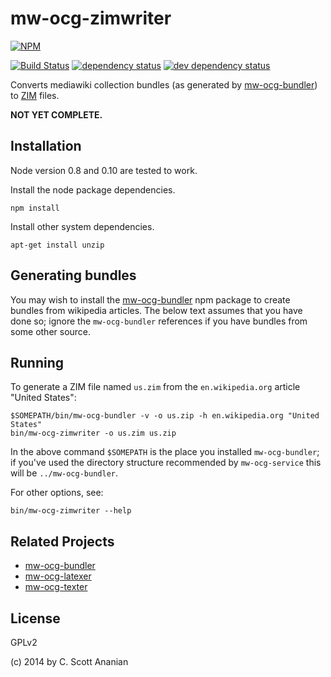# mw-ocg-zimwriter
[![NPM][NPM1]][NPM2]

[![Build Status][1]][2] [![dependency status][3]][4] [![dev dependency status][5]][6]

Converts mediawiki collection bundles (as generated by [mw-ocg-bundler]) to
[ZIM] files.

**NOT YET COMPLETE.**

## Installation

Node version 0.8 and 0.10 are tested to work.

Install the node package dependencies.
```
npm install
```

Install other system dependencies.
```
apt-get install unzip
```

## Generating bundles

You may wish to install the [mw-ocg-bundler] npm package to create bundles
from wikipedia articles.  The below text assumes that you have done
so; ignore the `mw-ocg-bundler` references if you have bundles from
some other source.

## Running

To generate a ZIM file named `us.zim` from the `en.wikipedia.org`
article "United States":
```
$SOMEPATH/bin/mw-ocg-bundler -v -o us.zip -h en.wikipedia.org "United States"
bin/mw-ocg-zimwriter -o us.zim us.zip
```

In the above command `$SOMEPATH` is the place you installed
`mw-ocg-bundler`; if you've used the directory structure recommended
by `mw-ocg-service` this will be `../mw-ocg-bundler`.

For other options, see:
```
bin/mw-ocg-zimwriter --help
```

## Related Projects

* [mw-ocg-bundler][]
* [mw-ocg-latexer][]
* [mw-ocg-texter][]

## License

GPLv2

(c) 2014 by C. Scott Ananian

[mw-ocg-bundler]: https://github.com/wikimedia/mediawiki-extensions-Collection-OfflineContentGenerator-bundler
[mw-ocg-latexer]: https://github.com/wikimedia/mediawiki-extensions-Collection-OfflineContentGenerator-latex_renderer
[mw-ocg-texter]: https://github.com/wikimedia/mediawiki-extensions-Collection-OfflineContentGenerator-text_renderer

[ZIM]: http://en.wikipedia.org/wiki/ZIM_(file_format)

[NPM1]: https://nodei.co/npm/mw-ocg-zimwriter.svg
[NPM2]: https://nodei.co/npm/mw-ocg-zimwriter/

[1]: https://travis-ci.org/cscott/mw-ocg-zimwriter.svg
[2]: https://travis-ci.org/cscott/mw-ocg-zimwriter
[3]: https://david-dm.org/wikimedia/mediawiki-extensions-Collection-OfflineContentGenerator-zim_renderer.svg
[4]: https://david-dm.org/wikimedia/mediawiki-extensions-Collection-OfflineContentGenerator-zim_renderer
[5]: https://david-dm.org/wikimedia/mediawiki-extensions-Collection-OfflineContentGenerator-zim_renderer/dev-status.svg
[6]: https://david-dm.org/wikimedia/mediawiki-extensions-Collection-OfflineContentGenerator-zim_renderer#info=devDependencies
